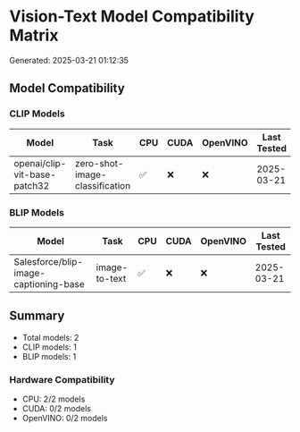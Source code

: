 # Vision-Text Model Compatibility Matrix

Generated: 2025-03-21 01:12:35

## Model Compatibility

### CLIP Models

| Model | Task | CPU | CUDA | OpenVINO | Last Tested |
|-------|------|-----|------|----------|-------------|
| openai/clip-vit-base-patch32 | zero-shot-image-classification | ✅ | ❌ | ❌ | 2025-03-21 |

### BLIP Models

| Model | Task | CPU | CUDA | OpenVINO | Last Tested |
|-------|------|-----|------|----------|-------------|
| Salesforce/blip-image-captioning-base | image-to-text | ✅ | ❌ | ❌ | 2025-03-21 |

## Summary

- Total models: 2
- CLIP models: 1
- BLIP models: 1

### Hardware Compatibility

- CPU: 2/2 models
- CUDA: 0/2 models
- OpenVINO: 0/2 models
